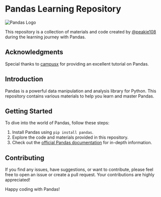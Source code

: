 # Pandas Learning Repository

![Pandas Logo](https://numfocus.org/wp-content/uploads/2016/07/pandas-logo-300.png)

This repository is a collection of materials and code created by [@peakie108](https://github.com/peakie108/) during the learning journey with Pandas.

## Acknowledgments

Special thanks to [campusx](https://www.youtube.com/playlist?list=PLKnIA16_RmvbR85fgbfVRKOiMokUKVupy) for providing an excellent tutorial on Pandas.

## Introduction

Pandas is a powerful data manipulation and analysis library for Python. This repository contains various materials to help you learn and master Pandas.

## Getting Started

To dive into the world of Pandas, follow these steps:

1. Install Pandas using `pip install pandas`.
2. Explore the code and materials provided in this repository.
3. Check out the [official Pandas documentation](https://pandas.pydata.org/pandas-docs/stable/) for in-depth information.

## Contributing

If you find any issues, have suggestions, or want to contribute, please feel free to open an issue or create a pull request. Your contributions are highly appreciated!

Happy coding with Pandas!
